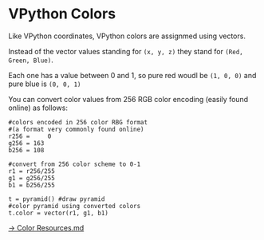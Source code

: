 # VPython Colors

Like VPython coordinates, VPython colors are assignmed using vectors.

Instead of the vector values standing for `(x, y, z)` they stand for `(Red, Green, Blue)`.

Each one has a value between 0 and 1, so pure red woudl be `(1, 0, 0)` and pure blue is `(0, 0, 1)`

You can convert color values from 256 RGB color encoding (easily found online) as follows:

```
#colors encoded in 256 color RBG format
#(a format very commonly found online)
r256 =     0
g256 = 163
b256 = 108

#convert from 256 color scheme to 0-1
r1 = r256/255
g1 = g256/255
b1 = b256/255

t = pyramid() #draw pyramid
#color pyramid using converted colors
t.color = vector(r1, g1, b1)
```


[-> Color Resources.md](/vpython-shapes-and-colors/07_colorResources.md)